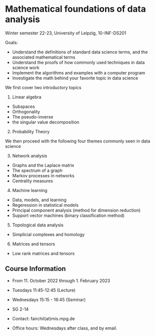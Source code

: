 # Mathematical foundations of data analysis
Winter semester 22-23, University of Leipzig, 10-INF-DS201

Goals:
- Understand the definitions of standard data science terms, and the associated mathematical terms
- Understand the proofs of how commonly used techniques in data science work
- Implement the algorithms and examples with a computer program
- Investigate the math behind your favorite topic in data science

We first cover two introductory topics
1. Linear algebra
  - Subspaces
  - Orthogonality
  - The pseudo-inverse
  - the singular value decomposition
2. Probability Theory

We then proceed with the following four themes commonly seen in data science

3. Network analysis
  - Graphs and the Laplace matrix
  - The spectrum of a graph
  - Markov processes in networks
  - Centrality measures
4. Machine learning
  - Data, models, and learning
  - Regeression in statistical models
  - Principal component analysis (method for dimension reduction)
  - Support vector machines (binary classification method)
5. Topological data analysis
  - Simplicial complexes and homology
6. Matrices and tensors
  - Low rank matrices and tensors


## Course Information 
- From 11. October 2022 through 1. February 2023
- Tuesdays 11:45-12:45 (Lecture)
- Wednesdays 15:15 - 16:45 (Seminar)
- SG 2-14

- Contact: fairchil(at)mis.mpg.de
- Office hours: Wednesdays after class, and by email.
